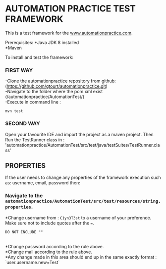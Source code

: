 **AUTOMATION PRACTICE TEST FRAMEWORK**
=========================================
This is a test framework for the www.automationpractice.com.

Prerequisites:
*Java JDK 8 installed<br />
*Maven<br />

To install and test the framework:
### FIRST WAY
-Clone the automationpractice repository from github: (https://github.com/gtourt/automationpractice.git)<br />
-Navigate to the folder where the pom.xml exist (/automationpractice/AutomationTest/)<br />
-Execute in command line : 
```
mvn test
```
### SECOND WAY
Open your favourite IDE and import the project as a maven project. Then Run the TestRunner class in :<br />
'automationpractice/AutomationTest/src/test/java/testSuites/TestRunner.class'


## PROPERTIES
If the user needs to change any properties of the framework execution such as: username, email, password then:

### Navigate to the `automationpractice/AutomationTest/src/test/resources/string.properties`.<br />
*Change username from : `C1yn3T3st` to a username of your preference. Make sure not to include quotes after the `=`.<br />
```
DO NOT INCLUDE "" 
```
<br />
*Change password according to the rule above.<br />
*Change mail according to the rule above.<br />
*Any change made in this area should end up in the same exactly format : `user.username.new=Test`
